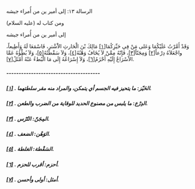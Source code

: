   الرسالة  ١٣: إلى أمير ين من أُمراء جيشه	

ومن كتاب له (عليه السلام)

إلى أمير ين من أُمراء جيشه

وَقَدْ أَمَّرْتُ عَلَيْكُمَا وَعَلى مَنْ فِي حَيِّزِكُمَا[[١\]](https://arabic.balaghah.net/node/677#_ftn1) مَالِكَ بْنَ الْحَارثِ الاَْشْترِ، فَاسْمَعَا لَهُ وَأَطِيعاً، واجْعَلاَهُ دِرْعاً[[٢\]](https://arabic.balaghah.net/node/677#_ftn2) وَمِجَنّاً[[٣\]](https://arabic.balaghah.net/node/677#_ftn3)، فَإِنّهُ مِمَّنْ لاَ يُخَافُ وَهْنُهُ[[٤\]](https://arabic.balaghah.net/node/677#_ftn4)، وَلاَ سَقْطَتُهُ[[٥\]](https://arabic.balaghah.net/node/677#_ftn5)، وَلاَ بُطْؤُهُ عَمَّا الاْسْرَاعُ إِلَيْهِ أَحْزَمُ[[٦\]](https://arabic.balaghah.net/node/677#_ftn6)، وَلاَ إِسْرَاعُهُ إِلَى مَا الْبُطءُ عَنْهُ أَمْثَلُ[[٧\]](https://arabic.balaghah.net/node/677#_ftn7).

##### --------------------------------------

##### [[١\]](https://arabic.balaghah.net/node/677#_ftnref1) . الحَيّز: ما يتحيز فيه الجسم أي يتمكن، والمراد منه مقر سلطتهما.

##### [[٢\]](https://arabic.balaghah.net/node/677#_ftnref2) . الدِرْع: ما يلبس من مصنوع الحديد للوقاية من الضرب والطعن.

##### [[٣\]](https://arabic.balaghah.net/node/677#_ftnref3) . المِجَنّ: التُرْس.

##### [[٤\]](https://arabic.balaghah.net/node/677#_ftnref4) . الوَهْن: الضعف.

##### [[٥\]](https://arabic.balaghah.net/node/677#_ftnref5) . السَقْطة: الغلطة.

##### [[٦\]](https://arabic.balaghah.net/node/677#_ftnref6) . أحزم: أقرب للحزم.

##### [[٧\]](https://arabic.balaghah.net/node/677#_ftnref7) . أمثل: أولى وأحسن. 
